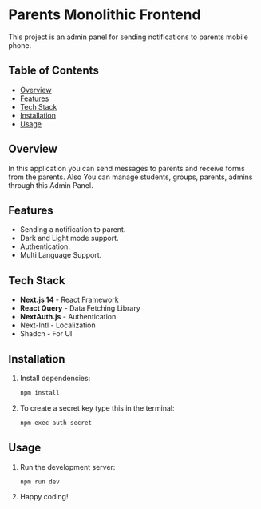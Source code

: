 # Parents Monolithic Frontend

This project is an admin panel for sending notifications to parents mobile phone.
## Table of Contents

- [Overview](#overview)
- [Features](#features)
- [Tech Stack](#tech-stack)
- [Installation](#installation)
- [Usage](#usage)

## Overview

In this application you can send messages to parents and receive forms from the parents. Also You can manage students, groups, parents, admins through this Admin Panel.

## Features

- Sending a notification to parent.
- Dark and Light mode support.
- Authentication.
- Multi Language Support.

## Tech Stack

- **Next.js 14** - React Framework
- **React Query** - Data Fetching Library
- **NextAuth.js** - Authentication
- Next-Intl - Localization
- Shadcn - For UI

## Installation

1. Install dependencies:

    ```bash
    npm install
    ```
2. To create a secret key type this in the terminal:
  
    ```bash
    npm exec auth secret
    ```

## Usage

1. Run the development server:
  
    ```bash
    npm run dev
    ```

2. Happy coding!

